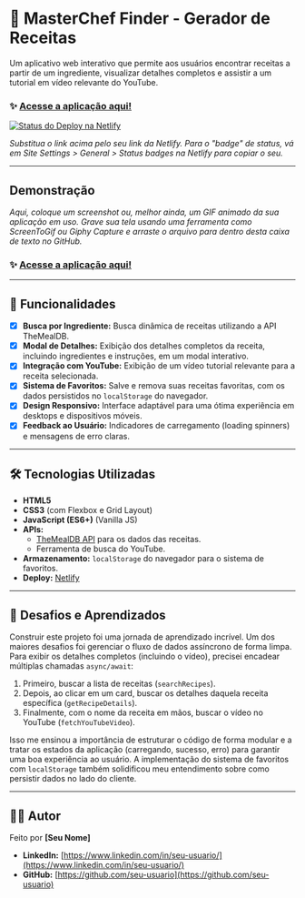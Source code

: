 # 🍳 MasterChef Finder - Gerador de Receitas

Um aplicativo web interativo que permite aos usuários encontrar receitas a partir de um ingrediente, visualizar detalhes completos e assistir a um tutorial em vídeo relevante do YouTube.

### ✨ [Acesse a aplicação aqui!](https://seu-nome-de-site.netlify.app/)

[![Status do Deploy na Netlify](https://api.netlify.com/api/v1/badges/SEU_ID_DA_API_NETLIFY/deploy-status)](https://app.netlify.com/sites/SEU_NOME_DE_SITE/deploys)

*Substitua o link acima pelo seu link da Netlify. Para o "badge" de status, vá em Site Settings > General > Status badges na Netlify para copiar o seu.*

---

## Demonstração

*Aqui, coloque um screenshot ou, melhor ainda, um GIF animado da sua aplicação em uso. Grave sua tela usando uma ferramenta como ScreenToGif ou Giphy Capture e arraste o arquivo para dentro desta caixa de texto no GitHub.*

### ✨ [Acesse a aplicação aqui!](https://MatheusAugusto19.github.io/gerador-de-receitas/)

---

## 🚀 Funcionalidades

- [x] **Busca por Ingrediente:** Busca dinâmica de receitas utilizando a API TheMealDB.
- [x] **Modal de Detalhes:** Exibição dos detalhes completos da receita, incluindo ingredientes e instruções, em um modal interativo.
- [x] **Integração com YouTube:** Exibição de um vídeo tutorial relevante para a receita selecionada.
- [x] **Sistema de Favoritos:** Salve e remova suas receitas favoritas, com os dados persistidos no `localStorage` do navegador.
- [x] **Design Responsivo:** Interface adaptável para uma ótima experiência em desktops e dispositivos móveis.
- [x] **Feedback ao Usuário:** Indicadores de carregamento (loading spinners) e mensagens de erro claras.

---

## 🛠️ Tecnologias Utilizadas

- **HTML5**
- **CSS3** (com Flexbox e Grid Layout)
- **JavaScript (ES6+)** (Vanilla JS)
- **APIs:**
  - [TheMealDB API](https://www.themealdb.com/api.php) para os dados das receitas.
  - Ferramenta de busca do YouTube.
- **Armazenamento:** `localStorage` do navegador para o sistema de favoritos.
- **Deploy:** [Netlify](https://www.netlify.com/)

---

## 🧠 Desafios e Aprendizados

Construir este projeto foi uma jornada de aprendizado incrível. Um dos maiores desafios foi gerenciar o fluxo de dados assíncrono de forma limpa. Para exibir os detalhes completos (incluindo o vídeo), precisei encadear múltiplas chamadas `async/await`:

1.  Primeiro, buscar a lista de receitas (`searchRecipes`).
2.  Depois, ao clicar em um card, buscar os detalhes daquela receita específica (`getRecipeDetails`).
3.  Finalmente, com o nome da receita em mãos, buscar o vídeo no YouTube (`fetchYouTubeVideo`).

Isso me ensinou a importância de estruturar o código de forma modular e a tratar os estados da aplicação (carregando, sucesso, erro) para garantir uma boa experiência ao usuário. A implementação do sistema de favoritos com `localStorage` também solidificou meu entendimento sobre como persistir dados no lado do cliente.

---

## 👨‍💻 Autor

Feito por **[Seu Nome]**

- **LinkedIn:** [https://www.linkedin.com/in/seu-usuario/](https://www.linkedin.com/in/seu-usuario/)
- **GitHub:** [https://github.com/seu-usuario](https://github.com/seu-usuario)
